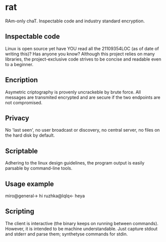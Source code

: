 # rat
RAm-only chaT. Inspectable code and industry standard encryption.

Inspectable code
---
Linux is open source yet have YOU read all the 21109354LOC (as of date of writing this)?
Has anyone you know?
Although this project relies on many libraries, the project-exclusive code strives to be concise and readable even to a beginner.

Encription
---
Asymetric criptography is provenly uncrackeble by brute force.
All messages are transmited encrypted and are secure if the two endpoints are not compromised.

Privacy
---
No 'last seen', no user broadcast or discovery, no central server, no files on the hard disk by default.

Scriptable
---
Adhering to the linux design guidelines, the program output is easily parsable by command-line tools.


Usage example
---
miro@general-> hi
ruzhka@lqlq<- heya


Scripting
---
The client is interactive (the binary keeps on running between commands).
However, it is intended to be machine understandable.
Just capture stdout and stderr and parse them; synthetyse commands for stdin.
